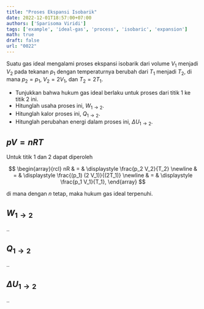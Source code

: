 ```yaml
---
title: "Proses Ekspansi Isobarik"
date: 2022-12-01T18:57:00+07:00
authors: ['Sparisoma Viridi']
tags: ['example', 'ideal-gas', 'process', 'isobaric', 'expansion']
math: true
draft: false
url: "0022"
---
```


Suatu gas ideal mengalami proses ekspansi isobarik dari volume $V_1$ menjadi $V_2$ pada tekanan $p_1$ dengan temperaturnya berubah dari $T_1$ menjadi $T_2$, di mana $p_2 = p_1$, $V_2 = 2 V_1$, dan $T_2 = 2 T_1$.
+ Tunjukkan bahwa hukum gas ideal berlaku untuk proses dari titik $1$ ke titik $2$ ini.
+ Hitunglah usaha proses ini, $W_{1 \rightarrow 2}$.
+ Hitunglah kalor proses ini, $Q_{1 \rightarrow 2}$.
+ Hitunglah perubahan energi dalam proses ini, $\Delta U_{1 \rightarrow 2}$.


## $pV = nRT$
Untuk titik $1$ dan $2$ dapat diperoleh

$$
\begin{array}{rcl}
nR & = & \displaystyle \frac{p_2 V_2}{T_2} \newline
& = & \displaystyle \frac{(p_1) (2 V_1)}{(2T_1)} \newline
& = & \displaystyle \frac{p_1 V_1}{T_1},
\end{array}
$$

di mana dengan $n$ tetap, maka hukum gas ideal terpenuhi.


## $W_{1 \rightarrow 2}$
..


## $Q_{1 \rightarrow 2}$
..


## $\Delta U_{1 \rightarrow 2}$
..
